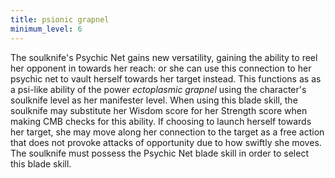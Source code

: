 ```yaml
---
title: psionic grapnel
minimum_level: 6
---
```


The soulknife's Psychic Net gains new versatility, gaining the ability to reel her opponent in towards her reach: or she can use this connection to her psychic net to vault herself towards her target instead. This functions as as a psi-like ability of the power *ectoplasmic grapnel* using the character's soulknife level as her manifester level. When using this blade skill, the soulknife may substitute her Wisdom score for her Strength score when making CMB checks for this ability. If choosing to launch herself towards her target, she may move along her connection to the target as a free action that does not provoke attacks of opportunity due to how swiftly she moves. The soulknife must possess the Psychic Net blade skill in order to select this blade skill.
